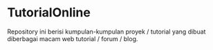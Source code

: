 TutorialOnline
==============

Repository ini berisi kumpulan-kumpulan proyek / tutorial yang dibuat diberbagai macam web tutorial / forum / blog.
